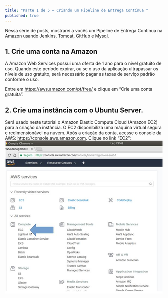 ```yaml
---
title: "Parte 1 de 5 – Criando um Pipeline de Entrega Contínua "
published: true
---
```




Nessa série de posts, mostrarei a vocês um Pipeline de Entrega Contínua na Amazon usando Jenkins, Tomcat, GitHub e Mysql. 

## 1. Crie uma conta na Amazon 
A Amazon Web Services possui uma oferta de 1 ano para o nível gratuito de uso. Quando este período expirar, ou se o uso da aplicação ultrapassar os níveis de uso gratuito, será necessário pagar as taxas de serviço padrão conforme o uso. 

Entre em https://aws.amazon.com/pt/free/ e clique em “Crie uma conta gratuita”. 

## 2. Crie uma instância com o Ubuntu Server. 

Será usado neste tutorial o Amazon Elastic Compute Cloud (Amazon EC2) para a criação da instância. O EC2 disponibiliza uma máquina virtual segura e redimensionável na nuvem. Após a criação da conta, acesse o console da AWS:  https://console.aws.amazon.com. Clique no link “EC2”:
![alt text](https://raw.githubusercontent.com/fabiodamas/fabiodamas.github.io/master/_posts/images/pipeline/amazon1.jpg "EC2") 
